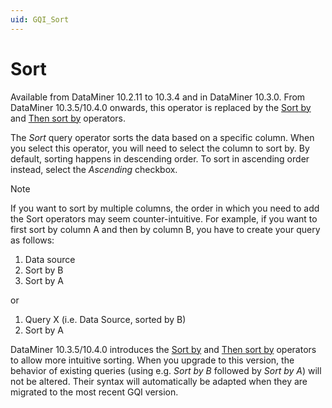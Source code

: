 ```yaml
---
uid: GQI_Sort
---
```


# Sort

Available from DataMiner 10.2.11 to 10.3.4 and in DataMiner 10.3.0. From DataMiner 10.3.5/10.4.0 onwards, this operator is replaced by the [Sort by](xref:GQI_Sort_by) and [Then sort by](xref:GQI_Then_sort_by) operators.

The *Sort* query operator sorts the data based on a specific column. When you select this operator, you will need to select the column to sort by. By default, sorting happens in descending order. To sort in ascending order instead, select the *Ascending* checkbox.

> [!NOTE]
> If you want to sort by multiple columns, the order in which you need to add the Sort operators may seem counter-intuitive. For example, if you want to first sort by column A and then by column B, you have to create your query as follows:
>
> 1. Data source
> 1. Sort by B
> 1. Sort by A
>
> or
>
> 1. Query X (i.e. Data Source, sorted by B)
> 1. Sort by A
>
> DataMiner 10.3.5/10.4.0 introduces the [Sort by](xref:GQI_Sort_by) and [Then sort by](xref:GQI_Then_sort_by) operators to allow more intuitive sorting. When you upgrade to this version, the behavior of existing queries (using e.g. *Sort by B* followed by *Sort by A*) will not be altered. Their syntax will automatically be adapted when they are migrated to the most recent GQI version.

